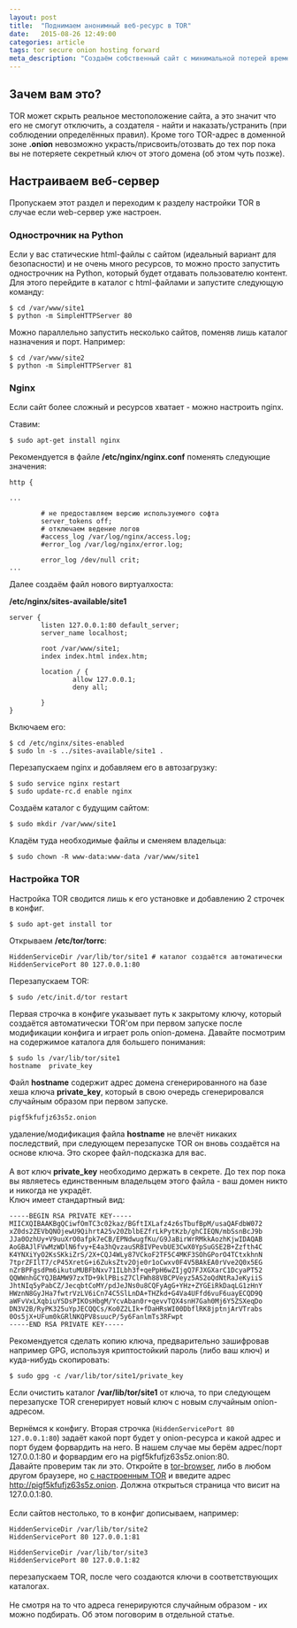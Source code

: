 ```yaml
---
layout: post
title:  "Поднимаем анонимный веб-ресурс в TOR"
date:   2015-08-26 12:49:00
categories: article
tags: tor secure onion hosting forward
meta_description: "Создаём собственный сайт с минимальной потерей времени и с максимальной анонимностью"
---
```


## Зачем вам это?

TOR может скрыть реальное местоположение сайта, а это значит что его не смогут отключить, а создателя - найти и наказать/устранить (при соблюдении определённых правил). Кроме того TOR-адрес в доменной зоне **.onion** невозможно украсть/присвоить/отозвать до тех пор пока вы не потеряете секретный ключ от этого домена (об этом чуть позже).

## Настраиваем веб-сервер

Пропускаем этот раздел и переходим к разделу настройки TOR в случае если web-сервер уже настроен.

### Однострочник на Python

Если у вас статические html-файлы с сайтом (идеальный вариант для безопасности) и не очень много ресурсов, то можно просто запустить однострочник на Python, который будет отдавать пользователю контент.<br>
Для этого перейдите в каталог с html-файлами и запустите следующую команду:

```
$ cd /var/www/site1
$ python -m SimpleHTTPServer 80
```

Можно параллельно запустить несколько сайтов, поменяв лишь каталог назначения и порт. Например:

```
$ cd /var/www/site2
$ python -m SimpleHTTPServer 81
```

### Nginx

Если сайт более сложный и ресурсов хватает - можно настроить nginx.

Ставим:

`$ sudo apt-get install nginx`

Рекомендуется в файле **/etc/nginx/nginx.conf** поменять следующие значения:

```
http {

...

        # не предоставляем версию используемого софта
        server_tokens off;
        # отключаем ведение логов
        #access_log /var/log/nginx/access.log;
        #error_log /var/log/nginx/error.log;

        error_log /dev/null crit;
...
```

Далее создаём файл нового виртуалхоста:

**/etc/nginx/sites-available/site1**

```
server {
        listen 127.0.0.1:80 default_server;
        server_name localhost;

        root /var/www/site1;
        index index.html index.htm;

        location / {
                allow 127.0.0.1;
                deny all;

        }
}
```

Включаем его:

```
$ cd /etc/nginx/sites-enabled
$ sudo ln -s ../sites-available/site1 .

```

Перезапускаем nginx и добавляем его в автозагрузку:

```
$ sudo service nginx restart
$ sudo update-rc.d enable nginx
```

Создаём каталог с будущим сайтом:

```
$ sudo mkdir /var/www/site1
```

Кладём туда необходимые файлы и сменяем владельца:

```
$ sudo chown -R www-data:www-data /var/www/site1

```

### Настройка TOR

Настройка TOR сводится лишь к его установке и добавлению 2 строчек в конфиг.

```
$ sudo apt-get install tor
```

Открываем **/etc/tor/torrc**:

```
HiddenServiceDir /var/lib/tor/site1 # каталог создаётся автоматически
HiddenServicePort 80 127.0.0.1:80
```

Перезапускаем TOR:

```
$ sudo /etc/init.d/tor restart
```

Первая строчка в конфиге указывает путь к закрытому ключу, который создаётся автоматически TOR'ом при первом запуске после модификации конфига и играет роль onion-домена. Давайте посмотрим на содержимое каталога для большего понимания:

```
$ sudo ls /var/lib/tor/site1
hostname  private_key
```

Файл **hostname** содержит адрес домена сгенерированного на базе хеша ключа **private_key**, который в свою очередь сгенерировался случайным образом при первом запуске.

```
pigf5kfufjz63s5z.onion
```

удаление/модификация файла **hostname** не влечёт никаких последствий, при следующем перезапуске TOR он вновь создаётся на основе ключа. Это скорее файл-подсказка для вас.<br><br>
А вот ключ **private_key** необходимо держать в секрете. До тех пор пока вы являетесь единственным владельцем этого файла - ваш домен никто и никогда не украдёт.<br>
Ключ имеет стандартный вид:

```
-----BEGIN RSA PRIVATE KEY-----
MIICXQIBAAKBgQCiwfOmTC3c02kaz/BGftIXLafz4z6sTbufBpM/usaQAFdbW072
xZ0ds2ZEVbQNOjewU9QihrtA25v20ZblbEZfrLkPytKzb/ghCIEQN/mbSsnBcJ9b
JJa0OzhUy+V9uuXrO0afpk7eCB/EPNdwugfKu/G9JaBirWrRMkkAozhKjwIDAQAB
AoGBAJlFVwMzWDlN6fvy+E4a3hQvzauSRBIVPevbUE3CwX0YpSuGSE2B+Zzfth4C
K4YNXiYyO2KsSKkiZrS/2X+CQJ4WLy87VCkoF2TF5C4MKF3SOhGPorO4TCtxkhnN
7tprZFIlT7/cP45XretG+i6ZuksZtv2Oje0r1oCwxv0F4V5BAkEA0rVve2Q0x5EG
nZrBPFgsdPm6ikutuMUBFbNxv71ILbh3f+qePpH6wZIjgQ7FJXGXarC1DcyaPT52
QQWWnhGCYQJBAMW97zxTD+9klPBisZ7ClFWh88VBCPVeyz5AS2oQdNtRaJeKyiiS
JhtNIq5yPabCZ/JecqbtCoMY/pdJeJNs0u8CQFyAgG+YHz+ZYGEiRkDaqLG1zHnY
HWznN8GyJHa7fwtrVzLV6iCn74C5SlLnDA+THZkd+G4Va4UFfd6vuF6uayECQD9Q
aWFvVxLXqbiuYSDsPIKOsHbgM/YcvAban0r+qevvTQX4snH7Gah0Mj6Y5ZSXeqDo
DN3V2B/RyPK325uYpJECQQCs/Ko0Z2LIk+fDaHRsWI00DbflRK8jptnjArVTrabs
0Os5jX+UFum0kGRlNKQPV8suucP/5y6FanlmTs3RFwpt
-----END RSA PRIVATE KEY-----
```

Рекомендуется сделать копию ключа, предварительно зашифровав например GPG, используя криптостойкий пароль (либо ваш ключ) и куда-нибудь скопировать:

```
$ sudo gpg -c /var/lib/tor/site1/private_key
```

Если очистить каталог  **/var/lib/tor/site1** от ключа, то при следующем перезапуске TOR сгенерирует новый ключ с новым случайным onion-адресом.

Вернёмся к конфигу. Вторая строчка (`HiddenServicePort 80 127.0.0.1:80`) задаёт какой порт будет у onion-ресурса и какой адрес и порт будем форвардить на него. В нашем случае мы берём адрес/порт 127.0.0.1:80 и форвардим его на pigf5kfufjz63s5z.onion:80.<br>Давайте проверим так ли это. Откройте в <a href="https://www.torproject.org/projects/torbrowser.html.en" target="_blank">tor-browser</a>, либо в любом другом браузере, но <a href="/article/forward+all+the+traffic+to+tor/" target="_blank">с настроенным TOR</a> и введите адрес <a href="http://pigf5kfufjz63s5z.onion" target="_blank">http://pigf5kfufjz63s5z.onion</a>. Должна открыться страница что висит на 127.0.0.1:80.<br><br>
Если сайтов нестолько, то в конфиг дописываем, например:

```
HiddenServiceDir /var/lib/tor/site2
HiddenServicePort 80 127.0.0.1:81

HiddenServiceDir /var/lib/tor/site3
HiddenServicePort 80 127.0.0.1:82
```

перезапускаем TOR, после чего создаются ключи в соответствующих каталогах.
<br><br>
Не смотря на то что адреса генерируются случайным образом - их можно подбирать. Об этом поговорим в отдельной статье.
